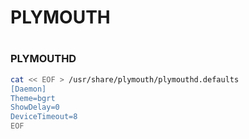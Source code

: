 # PLYMOUTH
#
#
### PLYMOUTHD
```sh
cat << EOF > /usr/share/plymouth/plymouthd.defaults
[Daemon]
Theme=bgrt
ShowDelay=0
DeviceTimeout=8
EOF
```